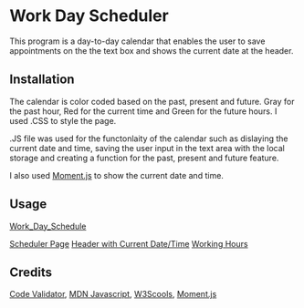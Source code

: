 # Work Day Scheduler
This program is a day-to-day calendar that enables the user to save appointments on the the text box and shows the current date at the header.

## Installation
The calendar is color coded based on the past, present and future. Gray for the past hour, Red for the current time and Green for the future hours. I used .CSS to style the page.

.JS file was used for the functonlaity of the calendar such as dislaying the current date and time, saving the user input in the text area with the local storage and creating a function for the past, present and future feature.

I also used [Moment.js](https://momentjs.com/) to show the current date and time.

## Usage
[Work_Day_Schedule](https://criscel.github.io/Work-Day-Scheduler/)

[Scheduler Page](Assets/calendar.png)
[Header with Current Date/Time](Assets/header.png)
[Working Hours](Assets/hours.png)

## Credits
[Code Validator](https://validator.w3.org/nu/),
[MDN Javascript](https://developer.mozilla.org/en-US/docs/Web/JavaScript),
[W3Scools](https://www.w3schools.com/js/default.asp),
[Moment.js](https://momentjs.com/)
